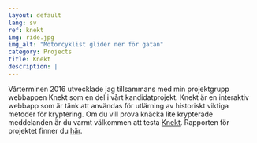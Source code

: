 ```yaml
---
layout: default
lang: sv
ref: knekt
img: ride.jpg
img_alt: "Motorcyklist glider ner för gatan"
category: Projects
title: Knekt
description: |
---
```

Vårterminen 2016 utvecklade jag tillsammans med min projektgrupp webbappen Knekt som en del i vårt kandidatprojekt.
Knekt är en interaktiv webbapp som är tänk att användas för utlärning av historiskt viktiga metoder för kryptering.
Om du vill prova knäcka lite krypterade meddelanden är du varmt välkommen att testa [Knekt](/knekt/). Rapporten för
projektet finner du [här](http://urn.kb.se/resolve?urn=urn:nbn:se:liu:diva-130788).
